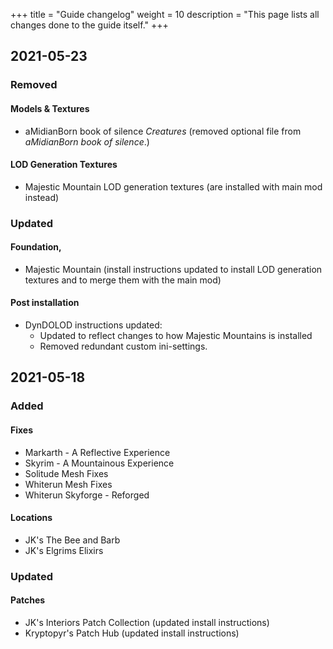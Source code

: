 +++
title = "Guide changelog"
weight = 10
description = "This page lists all changes done to the guide itself."
+++

## 2021-05-23

### Removed

#### Models & Textures
* aMidianBorn book of silence *Creatures* (removed optional file from *aMidianBorn book of silence*.)

#### LOD Generation Textures
* Majestic Mountain LOD generation textures (are installed with main mod instead)

### Updated

#### Foundation, 
* Majestic Mountain (install instructions updated to install LOD generation textures and to merge them with the main mod)

#### Post installation
* DynDOLOD instructions updated:    
    * Updated to reflect changes to how Majestic Mountains is installed
    * Removed redundant custom ini-settings.

## 2021-05-18

### Added

#### Fixes

* Markarth - A Reflective Experience
* Skyrim - A Mountainous Experience
* Solitude Mesh Fixes
* Whiterun Mesh Fixes
* Whiterun Skyforge - Reforged

#### Locations

* JK's The Bee and Barb
* JK's Elgrims Elixirs

### Updated

#### Patches

* JK's Interiors Patch Collection (updated install instructions)
* Kryptopyr's Patch Hub (updated install instructions)